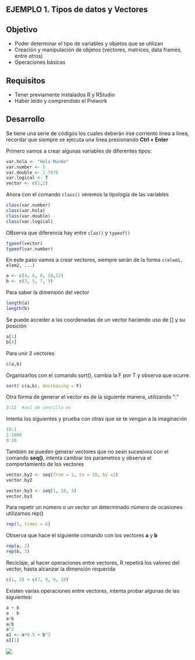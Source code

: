 
##   EJEMPLO 1. Tipos de datos y Vectores

## Objetivo
- Poder determinar el tipo de variables y objetos que se utilizan
- Creación y manipulación de objetos (vectores, matrices, data frames, entre otros)
- Operaciones básicas 

## Requisitos
- Tener previamente instalados R y RStudio
- Haber leido y comprendido el Prework

## Desarrollo
Se tiene una serie de códigos los cuales deberán irse corriento línea a línea, recordar que siempre se ejecuta una línea presionando **Ctrl + Enter**

Primero vamos a crear algunas variables de diferentes tipos: 
``` R
var.hola <- "Hola Mundo"
var.number <- 5
var.double <- 2.7076
var.logical <- T
vector <- c(1,2)
```

Ahora con el comando `class()` veremos la tipología de las variables
```R
class(var.number)
class(var.hola)
class(var.double)
class(var.logical)
```
OBserva que diferencia hay entre `clas()` y `typeof()` 
```R
typeof(vector)
typeof(var.number)
``` 

En este paso vamos a crear vectores, siempre serán de la forma `c(elem1, elem2, ...)`

``` R
a <- c(4, 6, 8, 10,12)
b <- c(3, 5, 7, 9)
```

Para saber la dimensión del vector 
```R
length(a)
length(b)
```

Se puede acceder a las coordenadas de un vector haciendo uso de [] y su posición
```R
a[1]
b[4]
```

Para unir 2 vectores 
```R 
c(a,b)
```

Organizarlos con el comando sort(), cambia la F por T y observa que ocurre
```R
sort( c(a,b), decreasing = F)
```
Otra forma de generar el vector es de la siguiente manera, utilizando ":"
```R
3:12  #así de sencillo es
```

Intenta los siguientes y prueba con otras que se te vengan a la imaginación
```R
10:1
1:1000
0:10
```

También se pueden generar vectores que no sean sucesivos con el comando **seq()**, intenta cambiar los parametros y observa el comportamiento de los vectores
```R
vector.by2 <- seq(from = 1, to = 10, by =2)
vector.by2

vector.by3 <- seq(1, 10, 3)
vector.by3
```
Para repetir un número o un vector un determinado número de ocasiones utilizamos rep()
```R
rep(5, times = 6)
```
Observa que hace el siguiente comando con los vectores **a** y **b**
```R
rep(a, 2)
rep(b, 3)
```

Reciclaje, al hacer operaciones entre vectores, R repetirá los valores del vector, hasta alcanzar la dimensión requerida

``` R
c(1, 2) + c(7, 8, 9, 10)
```

Existen varias operaciones entre vectores, intenta probar algunas de las siguientes: 
```R
a + b     
a - b     
a*b
a/b
a^2
a1 <- a*0.5 + b^2
a1[1]
```

![](Ejemplo1.jpeg)



